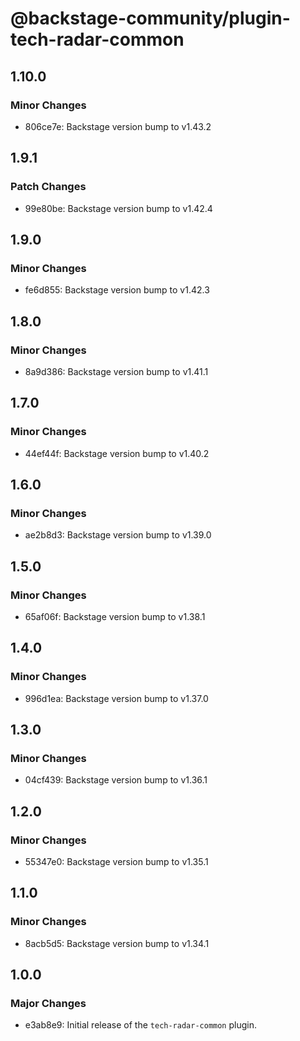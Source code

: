 # @backstage-community/plugin-tech-radar-common

## 1.10.0

### Minor Changes

- 806ce7e: Backstage version bump to v1.43.2

## 1.9.1

### Patch Changes

- 99e80be: Backstage version bump to v1.42.4

## 1.9.0

### Minor Changes

- fe6d855: Backstage version bump to v1.42.3

## 1.8.0

### Minor Changes

- 8a9d386: Backstage version bump to v1.41.1

## 1.7.0

### Minor Changes

- 44ef44f: Backstage version bump to v1.40.2

## 1.6.0

### Minor Changes

- ae2b8d3: Backstage version bump to v1.39.0

## 1.5.0

### Minor Changes

- 65af06f: Backstage version bump to v1.38.1

## 1.4.0

### Minor Changes

- 996d1ea: Backstage version bump to v1.37.0

## 1.3.0

### Minor Changes

- 04cf439: Backstage version bump to v1.36.1

## 1.2.0

### Minor Changes

- 55347e0: Backstage version bump to v1.35.1

## 1.1.0

### Minor Changes

- 8acb5d5: Backstage version bump to v1.34.1

## 1.0.0

### Major Changes

- e3ab8e9: Initial release of the `tech-radar-common` plugin.
